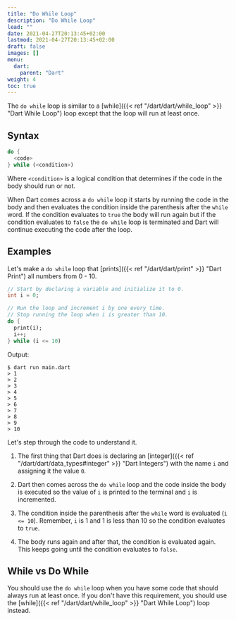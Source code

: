 ```yaml
---
title: "Do While Loop"
description: "Do While Loop"
lead: ""
date: 2021-04-27T20:13:45+02:00
lastmod: 2021-04-27T20:13:45+02:00
draft: false
images: []
menu: 
  dart:
    parent: "Dart"
weight: 4
toc: true
---
```


The `do while` loop is similar to a [while]({{< ref "/dart/dart/while_loop" >}} "Dart While Loop") loop except that the loop will run at least once.

## Syntax

```dart
do {
  <code>
} while (<condition>)
```

Where `<condition>` is a logical condition that determines if the code in the body should run or not.

When Dart comes across a `do while` loop it starts by running the code in the body and then evaluates the condition inside the parenthesis after the `while` word. If the condition evaluates to `true` the body will run again but if the condition evaluates to `false` the `do while` loop is terminated and Dart will continue executing the code after the loop.

## Examples

Let's make a `do while` loop that [prints]({{< ref "/dart/dart/print" >}} "Dart Print") all numbers from 0 - 10.

```dart
// Start by declaring a variable and initialize it to 0.
int i = 0;

// Run the loop and increment i by one every time.
// Stop running the loop when i is greater than 10.
do {
  print(i);
  i++;
} while (i <= 10)
```

Output: 

```
$ dart run main.dart
> 1
> 2
> 3
> 4
> 5
> 6
> 7
> 8
> 9
> 10
```

Let's step through the code to understand it.

1. The first thing that Dart does is declaring an [integer]({{< ref "/dart/dart/data_types#integer" >}} "Dart Integers") with the name `i` and assigning it the value `0`.

2. Dart then comes across the `do while` loop and the code inside the body is executed so the value of `i` is printed to the terminal and `i` is incremented.

3. The condition inside the parenthesis after the `while` word is evaluated (`i <= 10`). Remember, `i` is 1 and 1 is less than 10 so the condition evaluates to `true`.

4. The body runs again and after that, the condition is evaluated again. This keeps going until the condition evaluates to `false`.

## While vs Do While

You should use the `do while` loop when you have some code that should always run at least once. If you don't have this requirement, you should use the [while]({{< ref "/dart/dart/while_loop" >}} "Dart While Loop") loop instead.